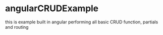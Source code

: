 angularCRUDExample
==================

this is example built in angular performing all basic CRUD function, partials and routing

